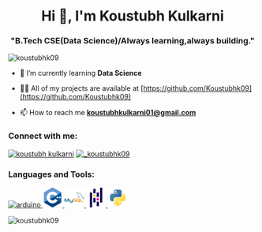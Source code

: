 <h1 align="center">Hi 👋, I'm Koustubh Kulkarni</h1>
<h3 align="center">"B.Tech CSE(Data Science)/Always learning,always building."</h3>

<p align="left"> <img src="https://komarev.com/ghpvc/?username=koustubhk09&label=Profile%20views&color=0e75b6&style=flat" alt="koustubhk09" /> </p>

- 🌱 I’m currently learning **Data Science**

- 👨‍💻 All of my projects are available at [https://github.com/Koustubhk09](https://github.com/Koustubhk09)

- 📫 How to reach me **koustubhkulkarni01@gmail.com**

<h3 align="left">Connect with me:</h3>
<p align="left">
<a href="https://linkedin.com/in/koustubh kulkarni" target="blank"><img align="center" src="https://raw.githubusercontent.com/rahuldkjain/github-profile-readme-generator/master/src/images/icons/Social/linked-in-alt.svg" alt="koustubh kulkarni" height="30" width="40" /></a>
<a href="https://instagram.com/_koustubhk09" target="blank"><img align="center" src="https://raw.githubusercontent.com/rahuldkjain/github-profile-readme-generator/master/src/images/icons/Social/instagram.svg" alt="_koustubhk09" height="30" width="40" /></a>
</p>

<h3 align="left">Languages and Tools:</h3>
<p align="left"> <a href="https://www.arduino.cc/" target="_blank" rel="noreferrer"> <img src="https://cdn.worldvectorlogo.com/logos/arduino-1.svg" alt="arduino" width="40" height="40"/> </a> <a href="https://www.w3schools.com/cpp/" target="_blank" rel="noreferrer"> <img src="https://raw.githubusercontent.com/devicons/devicon/master/icons/cplusplus/cplusplus-original.svg" alt="cplusplus" width="40" height="40"/> </a> <a href="https://www.mysql.com/" target="_blank" rel="noreferrer"> <img src="https://raw.githubusercontent.com/devicons/devicon/master/icons/mysql/mysql-original-wordmark.svg" alt="mysql" width="40" height="40"/> </a> <a href="https://pandas.pydata.org/" target="_blank" rel="noreferrer"> <img src="https://raw.githubusercontent.com/devicons/devicon/2ae2a900d2f041da66e950e4d48052658d850630/icons/pandas/pandas-original.svg" alt="pandas" width="40" height="40"/> </a> <a href="https://www.python.org" target="_blank" rel="noreferrer"> <img src="https://raw.githubusercontent.com/devicons/devicon/master/icons/python/python-original.svg" alt="python" width="40" height="40"/> </a> </p>

<p><img align="center" src="https://github-readme-streak-stats.herokuapp.com/?user=koustubhk09&" alt="koustubhk09" /></p>
